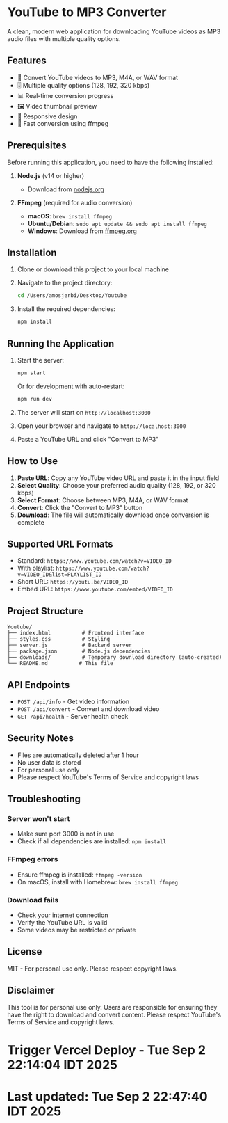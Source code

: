 # YouTube to MP3 Converter

A clean, modern web application for downloading YouTube videos as MP3 audio files with multiple quality options.

## Features

- 🎵 Convert YouTube videos to MP3, M4A, or WAV format
- 🎚️ Multiple quality options (128, 192, 320 kbps)
- 📊 Real-time conversion progress
- 🖼️ Video thumbnail preview
- 📱 Responsive design
- 🚀 Fast conversion using ffmpeg

## Prerequisites

Before running this application, you need to have the following installed:

1. **Node.js** (v14 or higher)
   - Download from [nodejs.org](https://nodejs.org/)

2. **FFmpeg** (required for audio conversion)
   - **macOS**: `brew install ffmpeg`
   - **Ubuntu/Debian**: `sudo apt update && sudo apt install ffmpeg`
   - **Windows**: Download from [ffmpeg.org](https://ffmpeg.org/download.html)

## Installation

1. Clone or download this project to your local machine

2. Navigate to the project directory:
   ```bash
   cd /Users/amosjerbi/Desktop/Youtube
   ```

3. Install the required dependencies:
   ```bash
   npm install
   ```

## Running the Application

1. Start the server:
   ```bash
   npm start
   ```
   
   Or for development with auto-restart:
   ```bash
   npm run dev
   ```

2. The server will start on `http://localhost:3000`

3. Open your browser and navigate to `http://localhost:3000`

4. Paste a YouTube URL and click "Convert to MP3"

## How to Use

1. **Paste URL**: Copy any YouTube video URL and paste it in the input field
2. **Select Quality**: Choose your preferred audio quality (128, 192, or 320 kbps)
3. **Select Format**: Choose between MP3, M4A, or WAV format
4. **Convert**: Click the "Convert to MP3" button
5. **Download**: The file will automatically download once conversion is complete

## Supported URL Formats

- Standard: `https://www.youtube.com/watch?v=VIDEO_ID`
- With playlist: `https://www.youtube.com/watch?v=VIDEO_ID&list=PLAYLIST_ID`
- Short URL: `https://youtu.be/VIDEO_ID`
- Embed URL: `https://www.youtube.com/embed/VIDEO_ID`

## Project Structure

```
Youtube/
├── index.html          # Frontend interface
├── styles.css          # Styling
├── server.js           # Backend server
├── package.json        # Node.js dependencies
├── downloads/          # Temporary download directory (auto-created)
└── README.md          # This file
```

## API Endpoints

- `POST /api/info` - Get video information
- `POST /api/convert` - Convert and download video
- `GET /api/health` - Server health check

## Security Notes

- Files are automatically deleted after 1 hour
- No user data is stored
- For personal use only
- Please respect YouTube's Terms of Service and copyright laws

## Troubleshooting

### Server won't start
- Make sure port 3000 is not in use
- Check if all dependencies are installed: `npm install`

### FFmpeg errors
- Ensure ffmpeg is installed: `ffmpeg -version`
- On macOS, install with Homebrew: `brew install ffmpeg`

### Download fails
- Check your internet connection
- Verify the YouTube URL is valid
- Some videos may be restricted or private

## License

MIT - For personal use only. Please respect copyright laws.

## Disclaimer

This tool is for personal use only. Users are responsible for ensuring they have the right to download and convert content. Please respect YouTube's Terms of Service and copyright laws.
# Trigger Vercel Deploy - Tue Sep  2 22:14:04 IDT 2025
# Last updated: Tue Sep  2 22:47:40 IDT 2025
